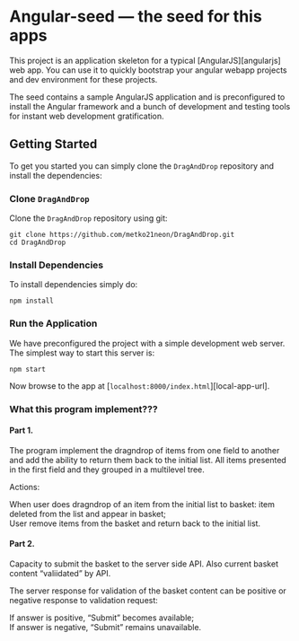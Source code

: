 # Angular-seed — the seed for this apps

This project is an application skeleton for a typical [AngularJS][angularjs] web app. You can use it
to quickly bootstrap your angular webapp projects and dev environment for these projects.

The seed contains a sample AngularJS application and is preconfigured to install the Angular
framework and a bunch of development and testing tools for instant web development gratification.

## Getting Started

To get you started you can simply clone the `DragAndDrop` repository and install the dependencies:


### Clone `DragAndDrop`

Clone the `DragAndDrop` repository using git:

```
git clone https://github.com/metko21neon/DragAndDrop.git
cd DragAndDrop
```

### Install Dependencies

To install dependencies simply do:

```
npm install
```

### Run the Application

We have preconfigured the project with a simple development web server. The simplest way to start
this server is:

```
npm start
```

Now browse to the app at [`localhost:8000/index.html`][local-app-url].

### What this program implement???

#### Part 1.

The program implement the dragndrop of items from one field to another and add the ability to return 
them back to the initial list. All items presented in the first field and they grouped in a multilevel
tree. 

Actions:

When user does dragndrop of an item from the initial list to basket: item deleted from the list 
	and appear in basket;<br>
User remove items from the basket and return back to the initial list.
	
#### Part 2.

Capacity to submit the basket to the server side API. Also current basket content “valiidated” by API.

The server response for validation of the basket content can be positive or negative response to 
validation request:

If answer is positive, “Submit” becomes available; <br>
If answer is negative, “Submit” remains unavailable.